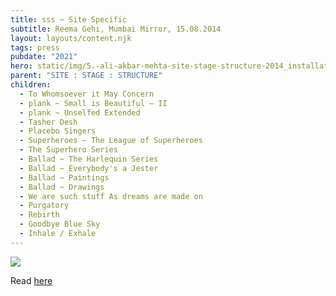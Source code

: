 ```yaml
---
title: sss ~ Site Specific
subtitle: Reema Gehi, Mumbai Mirror, 15.08.2014
layout: layouts/content.njk
tags: press
pubdate: "2021"
hero: static/img/5.-ali-akbar-mehta-site-stage-structure-2014_installation-view-©-aliakbarmehta.png
parent: "SITE : STAGE : STRUCTURE"
children:
  - To Whomsoever it May Concern
  - plank ~ Small is Beautiful – II
  - plank ~ Unselfed Extended
  - Tasher Desh
  - Placebo Singers
  - Superheroes ~ The League of Superheroes
  - The Superhero Series
  - Ballad ~ The Harlequin Series
  - Ballad ~ Everybody's a Jester
  - Ballad ~ Paintings
  - Ballad ~ Drawings
  - We are such stuff As dreams are made on
  - Purgatory
  - Rebirth
  - Goodbye Blue Sky
  - Inhale / Exhale
---
```

![](/static/img/5.-ali-akbar-mehta-site-stage-structure-2014_installation-view-©-aliakbarmehta.png)

Read [here](https://mumbaimirror.indiatimes.com/mumbai/other/Site-specific/articleshow/40296979.cms?)
